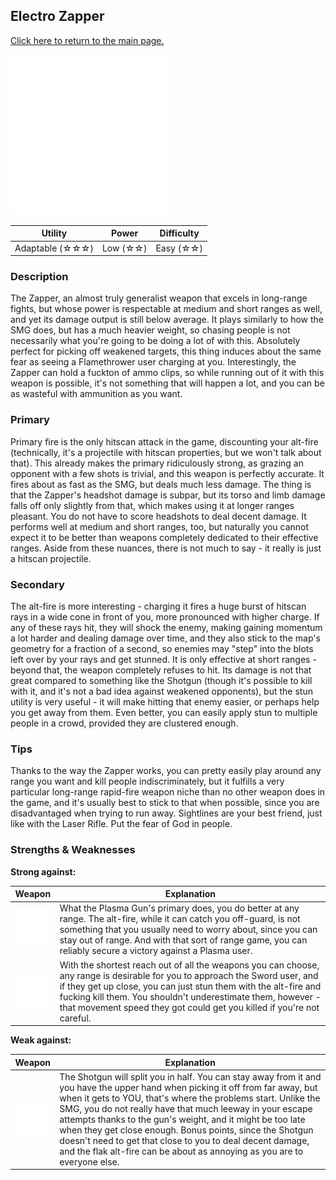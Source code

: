 ## Electro Zapper

[Click here to return to the main page.](Weapons-Guide.md)

<img src="../images/weapons/zapper.png" width="256px"/>

| Utility | Power | Difficulty |
|------------------|------------|------------|
| Adaptable (☆☆☆) | Low (☆☆) | Easy (☆☆) |

### Description

The Zapper, an almost truly generalist weapon that excels in long-range fights, but whose power is respectable at medium and short ranges as well, and yet its damage output is still below average. It plays similarly to how the SMG does, but has a much heavier weight, so chasing people is not necessarily what you're going to be doing a lot of with this. Absolutely perfect for picking off weakened targets, this thing induces about the same fear as seeing a Flamethrower user charging at you. Interestingly, the Zapper can hold a fuckton of ammo clips, so while running out of it with this weapon is possible, it's not something that will happen a lot, and you can be as wasteful with ammunition as you want.

### Primary

Primary fire is the only hitscan attack in the game, discounting your alt-fire (technically, it's a projectile with hitscan properties, but we won't talk about that). This already makes the primary ridiculously strong, as grazing an opponent with a few shots is trivial, and this weapon is perfectly accurate. It fires about as fast as the SMG, but deals much less damage. The thing is that the Zapper's headshot damage is subpar, but its torso and limb damage falls off only slightly from that, which makes using it at longer ranges pleasant. You do not have to score headshots to deal decent damage. It performs well at medium and short ranges, too, but naturally you cannot expect it to be better than weapons completely dedicated to their effective ranges. Aside from these nuances, there is not much to say - it really is just a hitscan projectile.

### Secondary

The alt-fire is more interesting - charging it fires a huge burst of hitscan rays in a wide cone in front of you, more pronounced with higher charge. If any of these rays hit, they will shock the enemy, making gaining momentum a lot harder and dealing damage over time, and they also stick to the map's geometry for a fraction of a second, so enemies may "step" into the blots left over by your rays and get stunned. It is only effective at short ranges - beyond that, the weapon completely refuses to hit. Its damage is not that great compared to something like the Shotgun (though it's possible to kill with it, and it's not a bad idea against weakened opponents), but the stun utility is very useful - it will make hitting that enemy easier, or perhaps help you get away from them. Even better, you can easily apply stun to multiple people in a crowd, provided they are clustered enough.

### Tips

Thanks to the way the Zapper works, you can pretty easily play around any range you want and kill people indiscriminately, but it fulfills a very particular long-range rapid-fire weapon niche than no other weapon does in the game, and it's usually best to stick to that when possible, since you are disadvantaged when trying to run away. Sightlines are your best friend, just like with the Laser Rifle. Put the fear of God in people.

### Strengths & Weaknesses

**Strong against:**

| Weapon | Explanation |
| :----: | ----------- |
| <img src="../images/weapons/plasma.png" width="64px"/> | What the Plasma Gun's primary does, you do better at any range. The alt-fire, while it can catch you off-guard, is not something that you usually need to worry about, since you can stay out of range. And with that sort of range game, you can reliably secure a victory against a Plasma user. |
| <img src="../images/weapons/sword.png" width="64px"/> | With the shortest reach out of all the weapons you can choose, any range is desirable for you to approach the Sword user, and if they get up close, you can just stun them with the alt-fire and fucking kill them. You shouldn't underestimate them, however - that movement speed they got could get you killed if you're not careful. |

**Weak against:**

| Weapon | Explanation |
| :----: | ----------- |
| <img src="../images/weapons/shotgun.png" width="64px"/> | The Shotgun will split you in half. You can stay away from it and you have the upper hand when picking it off from far away, but when it gets to YOU, that's where the problems start. Unlike the SMG, you do not really have that much leeway in your escape attempts thanks to the gun's weight, and it might be too late when they get close enough. Bonus points, since the Shotgun doesn't need to get that close to you to deal decent damage, and the flak alt-fire can be about as annoying as you are to everyone else. |
